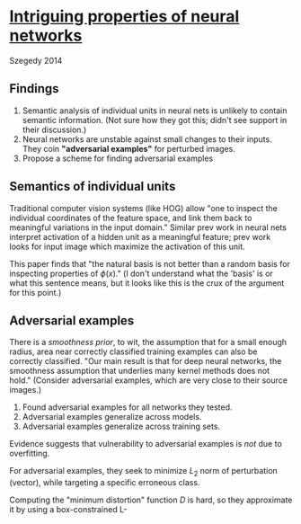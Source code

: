 # [Intriguing properties of neural networks](https://arxiv.org/pdf/1312.6199.pdf) 
Szegedy 2014

## Findings
1. Semantic analysis of individual units in neural nets is unlikely to contain semantic information. (Not sure how they got this; didn't see support in their discussion.)
2. Neural networks are unstable against small changes to their inputs. They coin **"adversarial examples"** for perturbed images.
3. Propose a scheme for finding adversarial examples

## Semantics of individual units
Traditional computer vision systems (like HOG) allow "one to inspect the individual coordinates of the feature space, and link them back to meaningful variations in the input domain."  Similar prev work in neural nets interpret activation of a hidden unit as a meaningful feature; prev work looks for input image which maximize the activation of this unit.

This paper finds that "the natural basis is not better than a random basis for inspecting properties of $\phi(x)$." (I don't understand what the 'basis' is or what this sentence means, but it looks like this is the crux of the argument for this point.)

## Adversarial examples
There is a *smoothness prior*, to wit, the assumption that for a small enough radius, area near correctly classified training examples can also be correctly classified. "Our main result is that for deep neural networks, the smoothness assumption that underlies many kernel methods does not hold." (Consider adversarial examples, which are very close to their source images.)

1. Found adversarial examples for all networks they tested.
2. Adversarial examples generalize across models.
3. Adversarial examples generalize across training sets.

Evidence suggests that vulnerability to adversarial examples is *not* due to overfitting.

For adversarial examples, they seek to minimize $L_2$ norm of perturbation (vector), while targeting a specific erroneous class.

Computing the "minimum distortion" function $D$ is hard, so they approximate it by using a box-constrained L-
<!--stackedit_data:
eyJoaXN0b3J5IjpbNjM5NzA4MTg3XX0=
-->